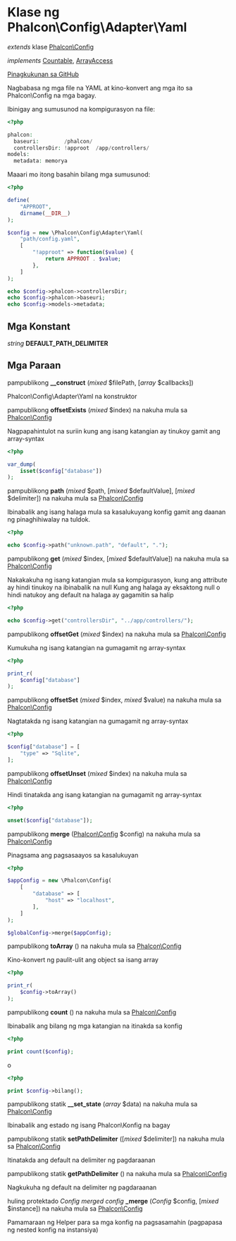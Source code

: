 # Klase ng **Phalcon\\Config\\Adapter\\Yaml**

*extends* klase [Phalcon\Config](/en/3.2/api/Phalcon_Config)

*implements* [Countable](http://php.net/manual/en/class.countable.php), [ArrayAccess](http://php.net/manual/en/class.arrayaccess.php)

<a href="https://github.com/phalcon/cphalcon/blob/master/phalcon/config/adapter/yaml.zep" class="btn btn-default btn-sm">Pinagkukunan sa GitHub</a>

Nagbabasa ng mga file na YAML at kino-konvert ang mga ito sa Phalcon\\Config na mga bagay.

Ibinigay ang sumusunod na kompigurasyon na file:

```php
<?php

phalcon:
  baseuri:        /phalcon/
  controllersDir: !approot  /app/controllers/
models:
  metadata: memorya

```

Maaari mo itong basahin bilang mga sumusunod:

```php
<?php

define(
    "APPROOT",
    dirname(__DIR__)
);

$config = new \Phalcon\Config\Adapter\Yaml(
    "path/config.yaml",
    [
        "!approot" => function($value) {
            return APPROOT . $value;
        },
    ]
);

echo $config->phalcon->controllersDir;
echo $config->phalcon->baseuri;
echo $config->models->metadata;

```

## Mga Konstant

*string* **DEFAULT_PATH_DELIMITER**

## Mga Paraan

pampublikong **__construct** (*mixed* $filePath, [*array* $callbacks])

Phalcon\\Config\\Adapter\\Yaml na konstruktor

pampublikong **offsetExists** (*mixed* $index) na nakuha mula sa [Phalcon\Config](/en/3.2/api/Phalcon_Config)

Nagpapahintulot na suriin kung ang isang katangian ay tinukoy gamit ang array-syntax

```php
<?php

var_dump(
    isset($config["database"])
);

```

pampublikong **path** (*mixed* $path, [*mixed* $defaultValue], [*mixed* $delimiter]) na nakuha mula sa [Phalcon\Config](/en/3.2/api/Phalcon_Config)

Ibinabalik ang isang halaga mula sa kasalukuyang konfig gamit ang daanan ng pinaghihiwalay na tuldok.

```php
<?php

echo $config->path("unknown.path", "default", ".");

```

pampublikong **get** (*mixed* $index, [*mixed* $defaultValue]) na nakuha mula sa [Phalcon\Config](/en/3.2/api/Phalcon_Config)

Nakakakuha ng isang katangian mula sa kompigurasyon, kung ang attribute ay hindi tinukoy na ibinabalik na null Kung ang halaga ay eksaktong null o hindi natukoy ang default na halaga ay gagamitin sa halip

```php
<?php

echo $config->get("controllersDir", "../app/controllers/");

```

pampublikong **offsetGet** (*mixed* $index) na nakuha mula sa [Phalcon\Config](/en/3.2/api/Phalcon_Config)

Kumukuha ng isang katangian na gumagamit ng array-syntax

```php
<?php

print_r(
    $config["database"]
);

```

pampublikong **offsetSet** (*mixed* $index, *mixed* $value) na nakuha mula sa [Phalcon\Config](/en/3.2/api/Phalcon_Config)

Nagtatakda ng isang katangian na gumagamit ng array-syntax

```php
<?php

$config["database"] = [
    "type" => "Sqlite",
];

```

pampublikong **offsetUnset** (*mixed* $index) na nakuha mula sa [Phalcon\Config](/en/3.2/api/Phalcon_Config)

Hindi tinatakda ang isang katangian na gumagamit ng array-syntax

```php
<?php

unset($config["database"]);

```

pampublikong **merge** ([Phalcon\Config](/en/3.2/api/Phalcon_Config) $config) na nakuha mula sa [Phalcon\Config](/en/3.2/api/Phalcon_Config)

Pinagsama ang pagsasaayos sa kasalukuyan

```php
<?php

$appConfig = new \Phalcon\Config(
    [
        "database" => [
            "host" => "localhost",
        ],
    ]
);

$globalConfig->merge($appConfig);

```

pampublikong **toArray** () na nakuha mula sa [Phalcon\Config](/en/3.2/api/Phalcon_Config)

Kino-konvert ng paulit-ulit ang object sa isang array

```php
<?php

print_r(
    $config->toArray()
);

```

pampublikong **count** () na nakuha mula sa [Phalcon\Config](/en/3.2/api/Phalcon_Config)

Ibinabalik ang bilang ng mga katangian na itinakda sa konfig

```php
<?php

print count($config);

```

o

```php
<?php

print $config->bilang();

```

pampublikong statik **__set_state** (*array* $data) na nakuha mula sa [Phalcon\Config](/en/3.2/api/Phalcon_Config)

Ibinabalik ang estado ng isang Phalcon\\Konfig na bagay

pampublikong statik **setPathDelimiter** ([*mixed* $delimiter]) na nakuha mula sa [Phalcon\Config](/en/3.2/api/Phalcon_Config)

Itinatakda ang default na delimiter ng pagdaraanan

pampublikong statik **getPathDelimiter** () na nakuha mula sa [Phalcon\Config](/en/3.2/api/Phalcon_Config)

Nagkukuha ng default na delimiter ng pagdaraanan

huling protektado *Config merged config* **_merge** (*Config* $config, [*mixed* $instance]) na nakuha mula sa [Phalcon\Config](/en/3.2/api/Phalcon_Config)

Pamamaraan ng Helper para sa mga konfig na pagsasamahin (pagpapasa ng nested konfig na instansiya)